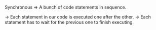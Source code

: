 Synchronous => A bunch of code statements in sequence.

-> Each statement in our code is executed one after the other.
-> Each statement has to wait for the previous one to finish executing.